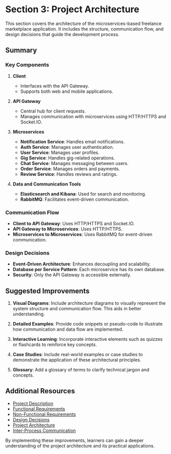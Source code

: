 # Section 3: Project Architecture

This section covers the architecture of the microservices-based freelance marketplace application. It includes the structure, communication flow, and design decisions that guide the development process.

## Summary

### Key Components

1. **Client**
   - Interfaces with the API Gateway.
   - Supports both web and mobile applications.

2. **API Gateway**
   - Central hub for client requests.
   - Manages communication with microservices using HTTP/HTTPS and Socket.IO.

3. **Microservices**
   - **Notification Service**: Handles email notifications.
   - **Auth Service**: Manages user authentication.
   - **User Service**: Manages user profiles.
   - **Gig Service**: Handles gig-related operations.
   - **Chat Service**: Manages messaging between users.
   - **Order Service**: Manages orders and payments.
   - **Review Service**: Handles reviews and ratings.

4. **Data and Communication Tools**
   - **Elasticsearch and Kibana**: Used for search and monitoring.
   - **RabbitMQ**: Facilitates event-driven communication.

### Communication Flow

- **Client to API Gateway**: Uses HTTP/HTTPS and Socket.IO.
- **API Gateway to Microservices**: Uses HTTP/HTTPS.
- **Microservices to Microservices**: Uses RabbitMQ for event-driven communication.

### Design Decisions

- **Event-Driven Architecture**: Enhances decoupling and scalability.
- **Database per Service Pattern**: Each microservice has its own database.
- **Security**: Only the API Gateway is accessible externally.

## Suggested Improvements

1. **Visual Diagrams**: Include architecture diagrams to visually represent the system structure and communication flow. This aids in better understanding.

2. **Detailed Examples**: Provide code snippets or pseudo-code to illustrate how communication and data flow are implemented.

3. **Interactive Learning**: Incorporate interactive elements such as quizzes or flashcards to reinforce key concepts.

4. **Case Studies**: Include real-world examples or case studies to demonstrate the application of these architectural principles.

5. **Glossary**: Add a glossary of terms to clarify technical jargon and concepts.

## Additional Resources

- [Project Description](./11.%20Project%20description.md)
- [Functional Requirements](./12.%20Functional%20requirements.md)
- [Non-Functional Requirements](./13.%20Non-functional%20requirements.md)
- [Design Decisions](./14.%20Design%20decisions.md)
- [Project Architecture](./15.%20Project%20architecture.md)
- [Inter-Process Communication](./16.%20Inter-process%20communication.md)


By implementing these improvements, learners can gain a deeper understanding of the project architecture and its practical applications.